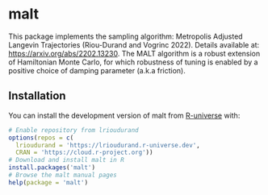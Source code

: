 
<!-- README.md is generated from README.Rmd. Please edit that file -->

# malt

<!-- badges: start -->
<!-- badges: end -->

This package implements the sampling algorithm: Metropolis Adjusted
Langevin Trajectories (Riou-Durand and Vogrinc 2022). Details available
at: <https://arxiv.org/abs/2202.13230>. The MALT algorithm is a robust
extension of Hamiltonian Monte Carlo, for which robustness of tuning is
enabled by a positive choice of damping parameter (a.k.a friction).

## Installation

You can install the development version of malt from
[R-universe](https://r-universe.dev/) with:

``` r
# Enable repository from lrioudurand
options(repos = c(
  lrioudurand = 'https://lrioudurand.r-universe.dev',
  CRAN = 'https://cloud.r-project.org'))
# Download and install malt in R
install.packages('malt')
# Browse the malt manual pages
help(package = 'malt')
```
